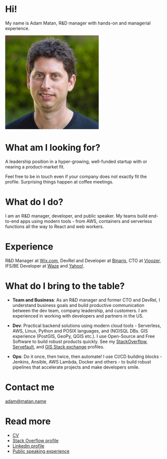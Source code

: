 # Hi!

My name is Adam Matan, R&D manager with hands-on and managerial experience.

<img src="profile.jpg"
     alt="Profile image - Adam Matan"
     height="300px" />

# What am I looking for?
A leadership position in a hyper-growing, well-funded startup with or nearing a product-market fit.

Feel free to be in touch even if your company does not exactly fit the profile. Surprising things happen at coffee meetings.

# What do I do?
I am an R&D manager, developer, and public speaker. My teams build end-to-end apps using modern tools - from AWS, containers and serverless functions all the way to React and web workers.

# Experience
R&D Manager at [Wix.com](https://wix.com), DevRel and Developer at [Binaris](https://binaris.com/), CTO at [Vioozer](https://www.vioozer.com/), IFS/BE Developer at [Waze](https://en.wikipedia.org/wiki/Waze) and [Yahoo!](https://techcrunch.com/2010/10/05/yahoo-dapper/).

# What do I bring to the table?
* **Team and Business**: As an R&D manager and former CTO and DevRel, I understand business goals and build productive communication between the dev team, company leadership, and customers. I am experienced in working with developers and partners in the US.

* **Dev**: Practical backend solutions using modern cloud tools - Serverless, AWS, Linux, Python and POSIX languages, and (NO)SQL DBs. GIS experience (PostGIS, GeoPy, QGIS etc.). I use Open-Source and Free Software to build robust products quickly. See my [StackOverflow](https://stackoverflow.com/users/story/51197), [Servefault](https://serverfault.com/users/10904/adam-matan), and [GIS Stack exchange](https://gis.stackexchange.com/users/382/adam-matan) profiles.
* **Ops**: Do it once, then twice, then automate! I use CI/CD building blocks - Jenkins, Ansible, AWS Lambda, Docker and others -  to build robust pipelines that accelerate projects and make developers smile.

# Contact me
adam@matan.name

# Read more
* [CV](Adam_Matan.pdf)
* [Stack Overflow profile](https://stackoverflow.com/users/51197/adam-matan)
* [Linkedin profile](https://www.linkedin.com/in/adamatan/)
* [Public speaking experience](https://adamatan.github.io/cfp/)
